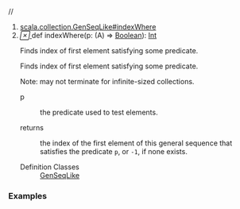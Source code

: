 //
<ol>
<li><a href="https://www.scala-lang.org/api/2.12.3/scala/collection/immutable/List.html#indexWhere(p:A=>Boolean):Int">scala.collection.GenSeqLike#indexWhere</a></li>
<li name="scala.collection.GenSeqLike#indexWhere" visbl="pub" class="indented0 " data-isabs="false" fullcomment="yes" group="Ungrouped"> <a id="indexWhere(p:A=>Boolean):Int"></a><a id="indexWhere((A)⇒Boolean):Int"></a> <span class="permalink"> <a href="../../../scala/collection/immutable/List.html#indexWhere(p:A=>Boolean):Int" title="Permalink"> <i class="material-icons"></i> </a> </span> <span class="modifier_kind"> <span class="modifier"></span> <span class="kind">def</span> </span> <span class="symbol"> <span class="name">indexWhere</span><span class="params">(<span name="p">p: (<span class="extype" name="scala.collection.immutable.List.A">A</span>) ⇒ <a href="../../Boolean.html" class="extype" name="scala.Boolean">Boolean</a></span>)</span><span class="result">: <a href="../../Int.html" class="extype" name="scala.Int">Int</a></span> </span> <p class="shortcomment cmt">Finds index of first element satisfying some predicate.</p>
 <div class="fullcomment">
  <div class="comment cmt">
   <p>Finds index of first element satisfying some predicate.</p>
   <p> Note: may not terminate for infinite-sized collections. </p>
  </div>
  <dl class="paramcmts block">
   <dt class="param">
    p
   </dt>
   <dd class="cmt">
    <p>the predicate used to test elements.</p>
   </dd>
   <dt>
    returns
   </dt>
   <dd class="cmt">
    <p>the index of the first element of this general sequence that satisfies the predicate <code>p</code>, or <code>-1</code>, if none exists.</p>
   </dd>
  </dl>
  <dl class="attributes block"> 
   <dt>
    Definition Classes
   </dt>
   <dd>
    <a href="../GenSeqLike.html" class="extype" name="scala.collection.GenSeqLike">GenSeqLike</a>
   </dd>
  </dl>
 </div> </li>
        </ol>


### Examples



